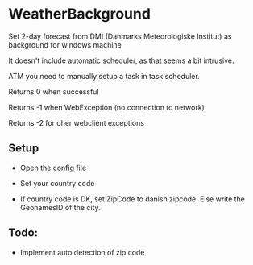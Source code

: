 # WeatherBackground
Set 2-day forecast from DMI (Danmarks Meteorologiske Institut) as background for windows machine

It doesn't include automatic scheduler, as that seems a bit intrusive.

ATM you need to manually setup a task in task scheduler. 

Returns 0 when successful

Returns -1 when WebException (no connection to network)

Returns -2 for oher webclient exceptions

## Setup

- Open the config file 

- Set your country code

- If country code is DK, set ZipCode to danish zipcode. Else write the GeonamesID of the city.

## Todo:

- Implement auto detection of zip code
